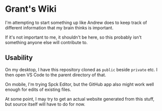 # Grant's Wiki

I'm attempting to start something up like Andrew does
to keep track of different information that my brain thinks is important.

If it's not important to me, it shouldn't be here,
so this probably isn't something anyone else will contribute to.

## Usability

On my desktop, I have this repository cloned as `public` beside `private` etc.
I then open VS Code to the parent directory of that.

On mobile, I'm trying Spck Editor,
but the GitHub app also might work well enough for edits of existing files.

At some point, I may try to get an actual website generated from this stuff,
but source itself will have to do for now.
